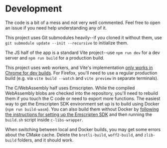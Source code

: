 # Development

The code is a bit of a mess and not very well commented. Feel free to open an issue if you need help understanding any of it.

This project uses Git submodules heavily--if you cloned it without them, use `git submodule update --init --recursive` to initialize them.

The JS half of the app is a standard Vite project--use `npm run dev` for a dev server and `npm run build` for a production build.

This project uses web workers, and Vite's implementation [only works in Chrome for dev builds](https://v3.vitejs.dev/guide/features.html#web-workers). For Firefox, you'll need to use a regular production build (e.g. via `vite build --watch` and `vite preview` in separate terminals).

The C/WebAssembly half uses Emscripten. While the compiled WebAssembly blobs are checked into the repository, you'll need to rebuild them if you touch the C code or need to export more functions. The easiest way to get the Emscripten SDK environment set up is to build using Docker (`npm run build-wasm`). You can also build them without Docker by [following the instructions for setting up the Emscripten SDK](https://emscripten.org/docs/getting_started/downloads.html) and then running the `build.sh` script inside `c-libs-wrapper`.

When switching between local and Docker builds, you may get some errors about the CMake cache. Delete the `brotli-build`, `woff2-build`, and `zlib-build` folders, and it should work.
